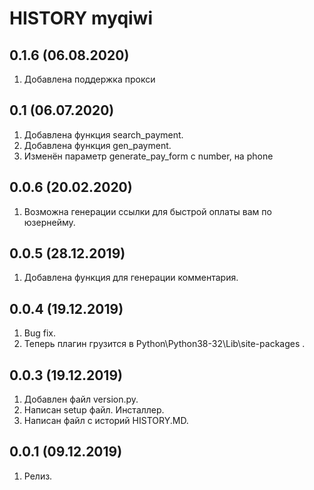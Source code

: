 # HISTORY myqiwi


0.1.6 (06.08.2020)
-------------------
1. Добавлена поддержка прокси

0.1 (06.07.2020)
-------------------
1. Добавлена функция search_payment.
2. Добавлена функция gen_payment.
3. Изменён параметр generate_pay_form с number, на phone

0.0.6 (20.02.2020)
-------------------
1. Возможна генерации ссылки для быстрой оплаты вам по юзернейму.

0.0.5 (28.12.2019)
-------------------
1. Добавлена функция для генерации комментария.

0.0.4 (19.12.2019)
-------------------
1. Bug fix.
2. Теперь плагин грузится в Python\Python38-32\Lib\site-packages .

0.0.3 (19.12.2019)
-------------------
1. Добавлен файл version.py.
2. Написан setup файл. Инсталлер.
3. Написан файл с историй HISTORY.MD.

0.0.1 (09.12.2019)
-------------------
1. Релиз.
